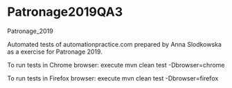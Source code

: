 # Patronage2019QA3
Patronage_2019

Automated tests of automationpractice.com prepared by Anna Slodkowska as a exercise for Patronage 2019.

To run tests in Chrome browser: execute mvn clean test -Dbrowser=chrome

To run tests in Firefox browser: execute mvn clean test -Dbrowser=firefox
